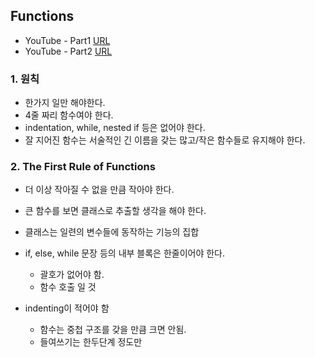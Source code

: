 ## Functions

- YouTube - Part1 <a href="https://www.youtube.com/watch?v=GYNT7O3rLhU&list=PLeQ0NTYUDTmMM71Jn1scbEYdLFHz5ZqFA&index=4&ab_channel=%EB%B0%B1%EB%AA%85%EC%84%9D">URL</a>
- YouTube - Part2 <a href="https://www.youtube.com/watch?v=yd2xcVn_pAc&list=PLeQ0NTYUDTmMM71Jn1scbEYdLFHz5ZqFA&index=3&ab_channel=%EB%B0%B1%EB%AA%85%EC%84%9D">URL</a>

### 1. 원칙

- 한가지 일만 해야한다.
- 4줄 짜리 함수여야 한다.
- indentation, while, nested if 등은 없어야 한다.
- 잘 지어진 함수는 서술적인 긴 이름을 갖는 많고/작은 함수들로 유지해야 한다.

### 2. The First Rule of Functions

- 더 이상 작아질 수 없을 만큼 작아야 한다.
- 큰 함수를 보면 클래스로 추출할 생각을 해야 한다.
- 클래스는 일련의 변수들에 동작하는 기능의 집합
- if, else, while 문장 등의 내부 블록은 한줄이어야 한다.
  - 괄호가 없어야 함.
  - 함수 호출 일 것
  
- indenting이 적어야 함 
  - 함수는 중첩 구조를 갖을 만큼 크면 안됨.
  - 들여쓰기는 한두단계 정도만

